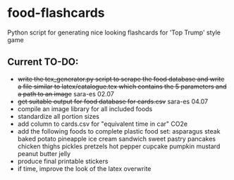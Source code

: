 # food-flashcards
Python script for generating nice looking flashcards for 'Top Trump' style game

## Current TO-DO:
- ~~write the tex_generator.py script to scrape the food database and write a file similar to latex/catalogue.tex which contains the 5 parameters and a path to an image~~ sara-es 02.07
- ~~get suitable output for food database for cards.csv~~ sara-es 04.07
- compile an image library for all included foods
- standardize all portion sizes
- add column to cards.csv for "equivalent time in car" CO2e
- add the following foods to complete plastic food set:
  asparagus
  steak
  baked potato
  pineapple
  ice cream sandwich
  sweet pastry
  pancakes
  chicken thighs
  pickles
  pretzels
  hot pepper
  cupcake
  pumpkin
  mustard 
  peanut butter
  jelly
- produce final printable stickers
- if time, improve the look of the latex overwrite
